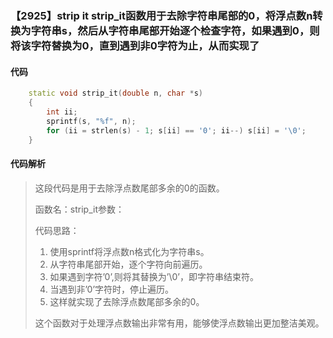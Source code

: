 ### 【2925】strip it strip_it函数用于去除字符串尾部的0，将浮点数n转换为字符串s，然后从字符串尾部开始逐个检查字符，如果遇到0，则将该字符替换为0，直到遇到非0字符为止，从而实现了

#### 代码

```cpp
    static void strip_it(double n, char *s)  
    {  
        int ii;  
        sprintf(s, "%f", n);  
        for (ii = strlen(s) - 1; s[ii] == '0'; ii--) s[ii] = '\0';  
    }

```

#### 代码解析

> 这段代码是用于去除浮点数尾部多余的0的函数。
>
> 函数名：strip_it参数：
>
> 代码思路：
>
> 1. 使用sprintf将浮点数n格式化为字符串s。
> 2. 从字符串尾部开始，逐个字符向前遍历。
> 3. 如果遇到字符’0’,则将其替换为’\0’，即字符串结束符。
> 4. 当遇到非’0’字符时，停止遍历。
> 5. 这样就实现了去除浮点数尾部多余的0。
>
> 这个函数对于处理浮点数输出非常有用，能够使浮点数输出更加整洁美观。
>
